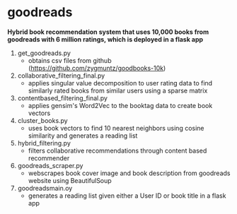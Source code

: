 # goodreads

**Hybrid book recommendation system that uses 10,000 books from goodreads with 6 million ratings, which is deployed in a flask app**

1.  get_goodreads.py
    - obtains csv files from github (https://github.com/zygmuntz/goodbooks-10k)
2.  collaborative_filtering_final.py
    - applies singular value decomposition to user rating data to find similarly rated books from similar users using a sparse matrix
3.  contentbased_filtering_final.py
    - applies gensim's Word2Vec to the booktag data to create book vectors 
4.  cluster_books.py
    - uses book vectors to find 10 nearest neighbors using cosine similarity and generates a reading list
5.  hybrid_filtering.py
    - filters collaborative recommendations through content based recommender
6.  goodreads_scraper.py
    - webscrapes book cover image and book description from goodreads website using BeautifulSoup
7.  goodreadsmain.oy
    - generates a reading list given either a User ID or book title in a flask app
